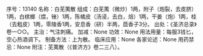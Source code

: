 序号：13140
名称：白芜荑散
组成：白芜荑（微炒）1两，附子（炮裂，去皮脐）1两，白槟榔（煨，锉）1两，陈橘皮（汤浸，去白，焙）1两，干姜（炮）1两，桂（去粗皮）1两，零陵香1两，安息香（研）半两，茴香子3分。
出处：《圣济总录》卷一○○。
主治：气注刺痛。
加减：None
功效：None
用法用量：每服3钱匕，空心热酒调下。
制备方法：上为散。
临床应用：None
各家论述：None
用药禁忌：None
附注：芜荑散（《普济方》卷二三八）。
